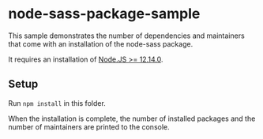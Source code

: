# node-sass-package-sample

This sample demonstrates the number of dependencies and maintainers that
come with an installation of the node-sass package.

It requires an installation of [Node.JS >= 12.14.0](https://nodejs.org/en/).

## Setup  

Run `` npm install `` in this folder.

When the installation is complete, the number of installed packages and the number
of maintainers are printed to the console.
